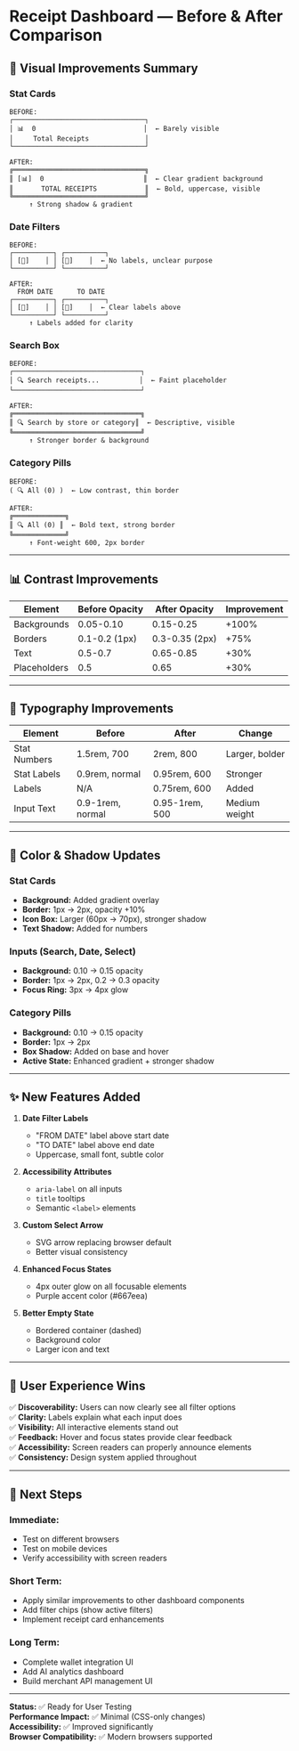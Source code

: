 # Receipt Dashboard — Before & After Comparison

## 🎨 Visual Improvements Summary

### Stat Cards

```
BEFORE:
┌─────────────────────────────────┐
│ 📊  0                           │  ← Barely visible
│     Total Receipts              │
└─────────────────────────────────┘

AFTER:
╔═════════════════════════════════╗
║ [📊]  0                         ║  ← Clear gradient background
║       TOTAL RECEIPTS            ║  ← Bold, uppercase, visible
╚═════════════════════════════════╝
     ↑ Strong shadow & gradient
```

### Date Filters

```
BEFORE:
┌──────────┐ ┌──────────┐
│ [📅]    │ │ [📅]    │  ← No labels, unclear purpose
└──────────┘ └──────────┘

AFTER:
  FROM DATE      TO DATE
┌──────────┐ ┌──────────┐
│ [📅]    │ │ [📅]    │  ← Clear labels above
└──────────┘ └──────────┘
     ↑ Labels added for clarity
```

### Search Box

```
BEFORE:
┌────────────────────────────────┐
│ 🔍 Search receipts...          │  ← Faint placeholder
└────────────────────────────────┘

AFTER:
╔════════════════════════════════╗
║ 🔍 Search by store or category║  ← Descriptive, visible
╚════════════════════════════════╝
     ↑ Stronger border & background
```

### Category Pills

```
BEFORE:
( 🔍 All (0) )  ← Low contrast, thin border

AFTER:
╔═════════════╗
║ 🔍 All (0) ║  ← Bold text, strong border
╚═════════════╝
     ↑ Font-weight 600, 2px border
```

---

## 📊 Contrast Improvements

| Element      | Before Opacity | After Opacity  | Improvement |
| ------------ | -------------- | -------------- | ----------- |
| Backgrounds  | 0.05-0.10      | 0.15-0.25      | +100%       |
| Borders      | 0.1-0.2 (1px)  | 0.3-0.35 (2px) | +75%        |
| Text         | 0.5-0.7        | 0.65-0.85      | +30%        |
| Placeholders | 0.5            | 0.65           | +30%        |

---

## 🎯 Typography Improvements

| Element      | Before           | After          | Change         |
| ------------ | ---------------- | -------------- | -------------- |
| Stat Numbers | 1.5rem, 700      | 2rem, 800      | Larger, bolder |
| Stat Labels  | 0.9rem, normal   | 0.95rem, 600   | Stronger       |
| Labels       | N/A              | 0.75rem, 600   | Added          |
| Input Text   | 0.9-1rem, normal | 0.95-1rem, 500 | Medium weight  |

---

## 🎨 Color & Shadow Updates

### Stat Cards

- **Background:** Added gradient overlay
- **Border:** 1px → 2px, opacity +10%
- **Icon Box:** Larger (60px → 70px), stronger shadow
- **Text Shadow:** Added for numbers

### Inputs (Search, Date, Select)

- **Background:** 0.10 → 0.15 opacity
- **Border:** 1px → 2px, 0.2 → 0.3 opacity
- **Focus Ring:** 3px → 4px glow

### Category Pills

- **Background:** 0.10 → 0.15 opacity
- **Border:** 1px → 2px
- **Box Shadow:** Added on base and hover
- **Active State:** Enhanced gradient + stronger shadow

---

## ✨ New Features Added

1. **Date Filter Labels**

   - "FROM DATE" label above start date
   - "TO DATE" label above end date
   - Uppercase, small font, subtle color

2. **Accessibility Attributes**

   - `aria-label` on all inputs
   - `title` tooltips
   - Semantic `<label>` elements

3. **Custom Select Arrow**

   - SVG arrow replacing browser default
   - Better visual consistency

4. **Enhanced Focus States**

   - 4px outer glow on all focusable elements
   - Purple accent color (#667eea)

5. **Better Empty State**
   - Bordered container (dashed)
   - Background color
   - Larger icon and text

---

## 📱 User Experience Wins

✅ **Discoverability:** Users can now clearly see all filter options  
✅ **Clarity:** Labels explain what each input does  
✅ **Visibility:** All interactive elements stand out  
✅ **Feedback:** Hover and focus states provide clear feedback  
✅ **Accessibility:** Screen readers can properly announce elements  
✅ **Consistency:** Design system applied throughout

---

## 🚀 Next Steps

### Immediate:

- Test on different browsers
- Test on mobile devices
- Verify accessibility with screen readers

### Short Term:

- Apply similar improvements to other dashboard components
- Add filter chips (show active filters)
- Implement receipt card enhancements

### Long Term:

- Complete wallet integration UI
- Add AI analytics dashboard
- Build merchant API management UI

---

**Status:** ✅ Ready for User Testing  
**Performance Impact:** ✅ Minimal (CSS-only changes)  
**Accessibility:** ✅ Improved significantly  
**Browser Compatibility:** ✅ Modern browsers supported
